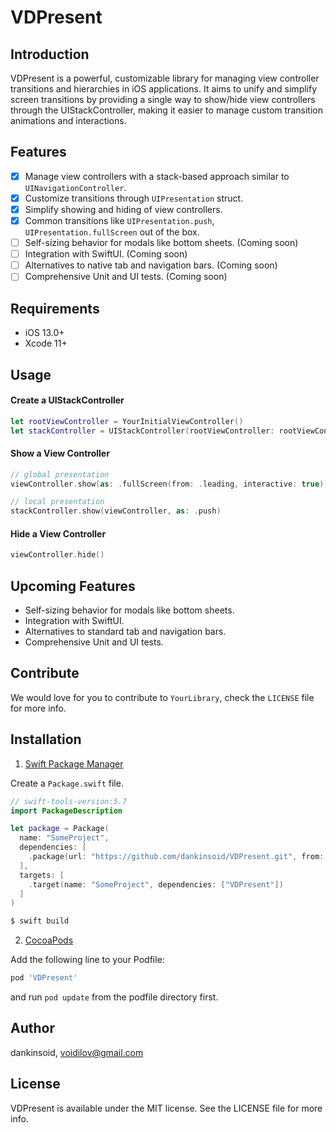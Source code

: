 # VDPresent

## Introduction

VDPresent is a powerful, customizable library for managing view controller transitions and hierarchies in iOS applications. It aims to unify and simplify screen transitions by providing a single way to show/hide view controllers through the UIStackController, making it easier to manage custom transition animations and interactions.

## Features

- [x] Manage view controllers with a stack-based approach similar to `UINavigationController`.
- [x] Customize transitions through `UIPresentation` struct.
- [x] Simplify showing and hiding of view controllers.
- [x] Common transitions like `UIPresentation.push`, `UIPresentation.fullScreen` out of the box.
- [ ] Self-sizing behavior for modals like bottom sheets. (Coming soon)
- [ ] Integration with SwiftUI. (Coming soon)
- [ ] Alternatives to native tab and navigation bars. (Coming soon)
- [ ] Comprehensive Unit and UI tests. (Coming soon)

## Requirements

- iOS 13.0+
- Xcode 11+

## Usage

#### Create a UIStackController

```swift
let rootViewController = YourInitialViewController()
let stackController = UIStackController(rootViewController: rootViewController)
```

#### Show a View Controller

```swift
// global presentation
viewController.show(as: .fullScreen(from: .leading, interactive: true))

// local presentation
stackController.show(viewController, as: .push)
```

#### Hide a View Controller

```swift
viewController.hide()
```

## Upcoming Features

- Self-sizing behavior for modals like bottom sheets.
- Integration with SwiftUI.
- Alternatives to standard tab and navigation bars.
- Comprehensive Unit and UI tests.

## Contribute

We would love for you to contribute to `YourLibrary`, check the `LICENSE` file for more info.
 
## Installation

1. [Swift Package Manager](https://github.com/apple/swift-package-manager)

Create a `Package.swift` file.
```swift
// swift-tools-version:5.7
import PackageDescription

let package = Package(
  name: "SomeProject",
  dependencies: [
    .package(url: "https://github.com/dankinsoid/VDPresent.git", from: "0.27.0")
  ],
  targets: [
    .target(name: "SomeProject", dependencies: ["VDPresent"])
  ]
)
```
```ruby
$ swift build
```

2.  [CocoaPods](https://cocoapods.org)

Add the following line to your Podfile:
```ruby
pod 'VDPresent'
```
and run `pod update` from the podfile directory first.

## Author

dankinsoid, voidilov@gmail.com

## License

VDPresent is available under the MIT license. See the LICENSE file for more info.
